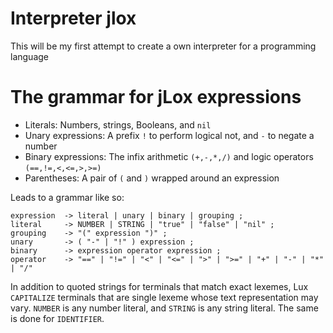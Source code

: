 # Interpreter jlox
This will be my first attempt to create a own interpreter for a programming language

# The grammar for jLox expressions
* Literals: Numbers, strings, Booleans, and `nil`
* Unary expressions: A prefix `!` to perform logical not, and `-` to negate a number
* Binary expressions: The infix arithmetic `(+,-,*,/)` and logic operators `(==,!=,<,<=,>,>=)`
* Parentheses: A pair of `(` and `)` wrapped around an expression

Leads to a grammar like so:
```
expression  -> literal | unary | binary | grouping ;
literal     -> NUMBER | STRING | "true" | "false" | "nil" ;
grouping    -> "(" expression ")" ;
unary       -> ( "-" | "!" ) expression ;
binary      -> expression operator expression ;
operator    -> "==" | "!=" | "<" | "<=" | ">" | ">=" | "+" | "-" | "*" | "/"
```
In addition to quoted strings for terminals that match exact lexemes, Lux `CAPITALIZE` terminals that are single lexeme whose text representation may vary. `NUMBER` is any number literal, and `STRING` is any string literal. The same is done for `IDENTIFIER`.